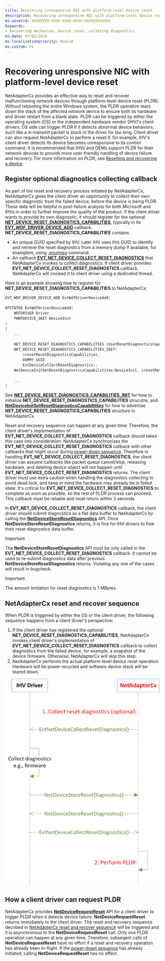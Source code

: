 ```yaml
---
title: Recovering unresponsive NIC with platform-level device reset
description: Recovering unresponsive NIC with platform-level device reset
ms.assetid: XXXXXXXX-XXXX-XXXX-XXXX-XXXXXXXXXXXX
keywords:
- Recovering mechanism, device reset, colleting diagnostics
ms.date: 07/02/2020
ms.localizationpriority: medium
ms.custom: Fe
---
```


# Recovering unresponsive NIC with platform-level device reset

NetAdapterCx provides an effective way to reset and recover malfunctioning network devices through platform-level device reset (PLDR).
Without rebooting the entire Windows system, the PLDR operation tears down the stack of the affected network device to ensure both its hardware and driver restart from a blank state.
PLDR can be triggered by either the operating system (OS) or the independent hardware vendor (IHV)'s client drivers.
OS side can trigger PLDR if it detects abnormal device behaviors, such like a in-transmit packet is stuck in the driver for too long.
Client driver can also request NetAdapterCx to perform a reset if, for example, IHV's client driver detects its device becomes unresponsive to its control command.
It is recommended that IHVs and OEMs support PLDR for their network devices to provide more user-friendly handling of device failure and recovery.
For more information on PLDR, see [Resetting and recovering a device](https://docs.microsoft.com/windows-hardware/drivers/kernel/resetting-and-recovering-a-device).


## Register optional diagnostics collecting callback
As part of the reset and recovery process initiated by NetAdapterCx, NetAdapterCx gives the client driver an opportunity to collect their own specific diagnostic from the failed device, before the device is being PLDR.
These data will be helpful in post-failure analysis for both Microsoft and IHVs in order to further improve the quality of the product.
If the client driver wants to provide its own diagnostic, it should register for the optional [**NET_DEVICE_RESET_DIAGNOSTICS_CAPABILITIES**](/windows-hardware/drivers/ddi/netdevice/ns-netdevice-net_device_reset_diagnostics_capabilities.md), typically in its [**EVT_WDF_DRIVER_DEVICE_ADD**](https://docs.microsoft.com/windows-hardware/drivers/ddi/wdfdriver/nc-wdfdriver-evt_wdf_driver_device_add) callback.
**NET_DEVICE_RESET_DIAGNOSTICS_CAPABILITIES** contains
* An unique GUID specified by IHV. Later IHV uses this GUID to identify and retrieve the reset diagnostics from a memory dump if available, for examplem, using [.enumtag](https://docs.microsoft.com/windows-hardware/drivers/debugger/-enumtag--enumerate-secondary-callback-data-) command.
* An callback [**EVT_NET_DEVICE_COLLECT_RESET_DIAGNOSTICS**](/windows-hardware/drivers/ddi/netdevice/nc-netdevice-evt_net_device_collect_reset_diagnostics.md) that NetAdapterCx invokes to collect diagnostics. If client driver provides **EVT_NET_DEVICE_COLLECT_RESET_DIAGNOSTICS** callback, NetAdapterCx will invoked it to client driver using a *dedicated* thread.

Here is an example showing how to register for **NET_DEVICE_RESET_DIAGNOSTICS_CAPABILITIES** to NetAdapterCx:
```cpp
EVT_WDF_DRIVER_DEVICE_ADD EvtWdfDriverDeviceAdd;

NTSTATUS EvtWdfDriverDeviceAdd(
    WDFDRIVER Driver,
    PWDFDEVICE_INIT DeviceInit
)
{
    ...

    NET_DEVICE_RESET_DIAGNOSTICS_CAPABILITIES resetResetDiagnosticsCapabilities;
    NET_DEVICE_RESET_DIAGNOSTICS_CAPABILITIES_INIT(
        &resetResetDiagnosticsCapabilities,
        DUMMY_GUID,
        EvtDeviceCollectResetDiagnostics);
    NetDeviceInitSetResetDiagnosticsCapabilitites(DeviceInit, &resetResetDiagnosticsCapabilities);

    ...
}
```

See [**NET_DEVICE_RESET_DIAGNOSTICS_CAPABILITIES_INIT**](/windows-hardware/drivers/ddi/nf-netdevice-net_device_reset_diagnostics_capabilities_init.md) for how to initialize **NET_DEVICE_RESET_DIAGNOSTICS_CAPABILITIES** strucutre, and [**NetDeviceInitSetResetDiagnosticsCapabilitites**](/windows-hardware/drivers/ddi/nf-netdevice-netdeviceinitsetresetdiagnosticscapabilitites.md) for how to advertise **NET_DEVICE_RESET_DIAGNOSTICS_CAPABILITIES** structure to NetAdapterCx.

Reset and recovery sequence can happen at any given time.
Therefore, the client driver's implementation of **EVT_NET_DEVICE_COLLECT_RESET_DIAGNOSTICS** callback should takes this case into consideration.
NetAdapterCx synchronizes the **EVT_NET_DEVICE_COLLECT_RESET_DIAGNOSTICS** callback with other callbacks that might occur during [power-down sequence](power-down-sequence-for-a-netadaptercx-client-driver.md).
Therefore in handling **EVT_NET_DEVICE_COLLECT_RESET_DIAGNOSTICS**, the client driver can assume callbacks like packet queue cancel/stop, releasing hardware, and deleting device object will not happen until **EVT_NET_DEVICE_COLLECT_RESET_DIAGNOSTICS** returns.
The client driver must use extra caution when handling the diagnostics collecting to avoid dead lock, and keep in mind the hardware may already be in failed state.
It's critical for **EVT_NET_DEVICE_COLLECT_RESET_DIAGNOSTICS** to complete as soon as possible, so the rest of PLDR process can proceed.
This callback must be reliable and must return within 3 seconds.

In **EVT_NET_DEVICE_COLLECT_RESET_DIAGNOSTICS** callback, the client driver should submit diagnostics as a flat data buffer to NetAdapterCx by calling the [**NetDeviceStoreResetDiagnostics**](/windows-hardware/drivers/ddi/nf-netdevice-netdevicestoreresetdiagnostics.md) API.
Once **NetDeviceStoreResetDiagnostics** returns, it is fine for IHV drivers to free their reset diagnostics data buffer.

> [!IMPORTANT]
> The **NetDeviceStoreResetDiagnostics** API must be only called in the **EVT_NET_DEVICE_COLLECT_RESET_DIAGNOSTICS** callback.
> It cannot be used to re-submit diagnostics data after previous **NetDeviceStoreResetDiagnostics** returns.
> Violating any one of the cases will result in bugcheck.

> [!IMPORTANT]
> The amount limitation for reset diagnostics is 1 MBytes.

## NetAdapterCx reset and recover sequence
When PLDR is triggered by either the OS or the client driver, the following sequence happens from a client driver's perspective:
1. If the client driver has registered the optional **NET_DEVICE_RESET_DIAGNOSTICS_CAPABILITIES**, NetAdapterCx invokes client driver's implementation of **EVT_NET_DEVICE_COLLECT_RESET_DIAGNOSTICS** callback to collect diagnostics from the failed device, for example, a snapshot of the device firmware. Otherwise, NetAdapterCx will skip this step.
2. NetAdapterCx performs the actual platform-level device reset operation. Hardware will be power recycled and software device stack will be teared down.

![PLDR Process in NetAdapterCx](images/pldr_flowchart.png)


## How a client driver can request PLDR
NetAdapterCx provides [**NetDeviceRequestReset**](/windows-hardware/drivers/ddi/nf-netdevice-netdevicerequestreset.md) API for a client driver to trigger PLDR when it detects device failure.
**NetDeviceRequestReset** returns immidiately to the client driver.
The reset and recovery sequence decribed in [NetAdapterCx reset and recover sequence](#netadaptercx-reset-and-recover-sequence) will be triggered and it is asynchronous to the **NetDeviceRequestReset** call.
Only one PLDR operation can happen at any given time.
Therefore, subseqent calls of **NetDeviceRequestReset** have no effort if a reset and recovery operation has already been in-flight.
If the [power-down sequence](power-down-sequence-for-a-netadaptercx-client-driver.md) has already initiated, calling **NetDeviceRequestReset** has no effect.
